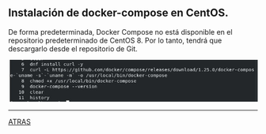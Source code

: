 ## Instalación de docker-compose en CentOS.

De forma predeterminada, Docker Compose no está disponible en el repositorio predeterminado de CentOS 8. Por lo tanto, tendrá que descargarlo desde el repositorio de Git.

![5](https://github.com/estebancr1993/CentOs-docker/blob/main/imagenes/5.JPG)


---

[ATRAS](https://github.com/estebancr1993/CentOs-docker)
